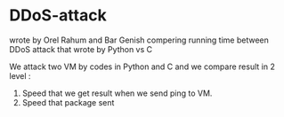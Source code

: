 # DDoS-attack
wrote by Orel Rahum and Bar Genish
compering running time  between DDoS attack that wrote by Python vs C 


We attack two VM by codes in Python and C and we compare result in 2 level :
1. Speed that we get result when we send ping to VM. 
2. Speed that package sent
